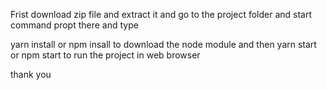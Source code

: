 Frist download zip file and extract it
and go to the project folder and start command propt there and type

yarn install or npm insall 
to download the node module
and then
yarn start or npm start to run the project in web browser

thank you 